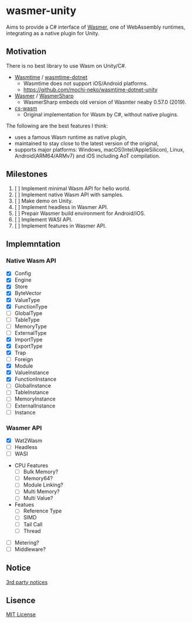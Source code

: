 # wasmer-unity

Aims to provide a C# interface of [Wasmer](https://github.com/wasmerio/wasmer), one of WebAssembly runtimes, integrating as a native plugin for Unity.

## Motivation

There is no best library to use Wasm on Unity/C#.

- [Wasmtime](https://github.com/bytecodealliance/wasmtime) / [wasmtime-dotnet](https://github.com/bytecodealliance/wasmtime-dotnet)
  - Wasmtime does not support iOS/Android platforms.
  - https://github.com/mochi-neko/wasmtime-dotnet-unity
- [Wasmer](https://github.com/wasmerio/wasmer) / [WasmerSharp](https://github.com/migueldeicaza/WasmerSharp)
  - WasmerSharp embeds old version of Wasmter neaby 0.57.0 (2019).
- [cs-wasm](https://github.com/jonathanvdc/cs-wasm)
  - Original implementation for Wasm by C#, without native plugins.

The following are the best features I think:

- uses a famous Wasm runtime as native plugin,
- maintained to stay close to the latest version of the original,
- supports major platforms: Windows, macOS(Intel/AppleSilicon), Linux, Android(ARM64/ARMv7) and iOS including AoT compilation. 

## Milestones

1. [ ] Implement minimal Wasm API for hello world.
2. [ ] Implement native Wasm API with samples.
3. [ ] Make demo on Unity.
4. [ ] Implement headless in Wasmer API.
5. [ ] Prepair Wasmer build environment for Android/iOS.
6. [ ] Implement WASI API.
7. [ ] Implement features in Wasmer API.

## Implemntation

### Native Wasm API

- [x] Config
- [x] Engine
- [x] Store
- [x] ByteVector
- [x] ValueType
- [x] FunctionType
- [ ] GlobalType
- [ ] TableType
- [ ] MemoryType
- [ ] ExternalType
- [x] ImportType
- [x] ExportType
- [x] Trap
- [ ] Foreign
- [x] Module
- [x] ValueInstance
- [x] FunctionInstance
- [ ] GlobalInstance
- [ ] TableInstance
- [ ] MemoryInstance
- [ ] ExternalInstance
- [ ] Instance 

### Wasmer API

- [x] Wat2Wasm
- [ ] Headless 
- [ ] WASI
- CPU Features
  - [ ] Bulk Memory?
  - [ ] Memory64?
  - [ ] Module Linking?
  - [ ] Multi Memory?
  - [ ] Multi Value?
- Featues
  - [ ] Reference Type
  - [ ] SIMD
  - [ ] Tail Call
  - [ ] Thread
- [ ] Metering?
- [ ] Middleware?

## Notice

[3rd party notices](https://github.com/mochi-neko/wasmer-unity/tree/main/NOTICE)

## Lisence

[MIT License](https://github.com/mochi-neko/wasmer-unity/blob/main/LICENSE)
